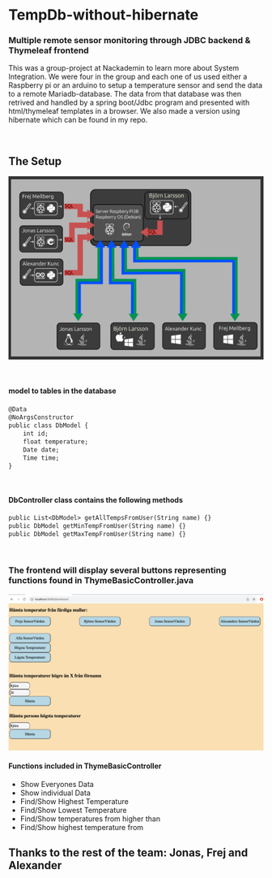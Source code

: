 # TempDb-without-hibernate

### Multiple remote sensor monitoring through JDBC backend &amp; Thymeleaf frontend


This was a group-project at Nackademin to learn more about System Integration.
We were four in the group and each one of us used either a Raspberry pi or an arduino
to setup a temperature sensor and send the data to a remote Mariadb-database.
The data from that database was then retrived and handled by a spring boot/Jdbc program
and presented with html/thymeleaf templates in a browser. We also made a version using
hibernate which can be found in my repo.

<p><br></p>

## The Setup

![setup](/arkitektur.png)

<p><br></p>

#### model to tables in the database
```
@Data
@NoArgsConstructor
public class DbModel {
    int id;
    float temperature;
    Date date;
    Time time;
}
```
<p><br></p>



 
#### DbController class contains the following methods

```
public List<DbModel> getAllTempsFromUser(String name) {}
public DbModel getMinTempFromUser(String name) {}
public DbModel getMaxTempFromUser(String name) {}
```

<p><br></p>

### The frontend will display several buttons representing functions found in ThymeBasicController.java

![frontend](/Dashboard.png)

#### Functions included in ThymeBasicController
* Show Everyones Data
* Show individual Data
* Find/Show Highest Temperature
* Find/Show Lowest Temperature
* Find/Show temperatures from <name> higher than <value>
* Find/Show highest temperature from <name> 



## Thanks to the rest of the team: Jonas, Frej and Alexander
